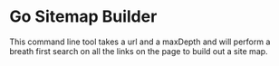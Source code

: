 # Go Sitemap Builder

This command line tool takes a url and a maxDepth and will perform a breath first search on all the links on the page to build out a site map.
